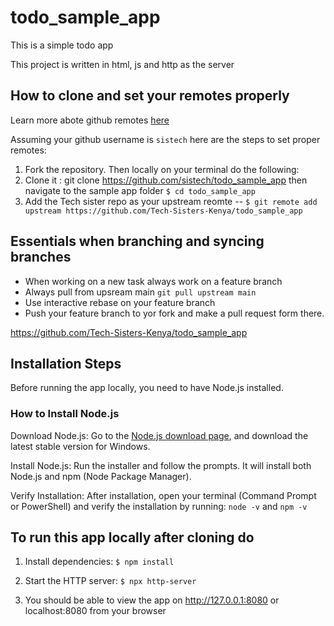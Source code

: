 # todo_sample_app
This is a simple todo app

This project is written in html, js and http as the server

## How to clone and set your remotes properly
Learn more abote github remotes [here]()

  Assuming your github username is `sistech` here are the steps to set proper remotes:
  1. Fork the repository. Then locally on your terminal do the following: 
  2. Clone it :  git clone https://github.com/sistech/todo_sample_app then navigate to the sample app folder `$ cd todo_sample_app`
  3. Add the Tech sister repo as your upstream reomte -- `$ git remote add upstream https://github.com/Tech-Sisters-Kenya/todo_sample_app`

## Essentials when branching and syncing branches
   -  When working on a new task always work on a feature branch
   - Always pull from upsream main `git pull upstream main`
   - Use interactive rebase on your feature branch
   - Push your feature branch to yor fork and make a pull request form there.

https://github.com/Tech-Sisters-Kenya/todo_sample_app

## Installation Steps

Before running the app locally, you need to have Node.js installed.

### How to Install Node.js

Download Node.js: Go to the [Node.js download page](https://nodejs.org/en), and download the latest stable version for Windows.

Install Node.js: Run the installer and follow the prompts. It will install both Node.js and npm (Node Package Manager).

Verify Installation: After installation, open your terminal (Command Prompt or PowerShell) and verify the installation by running: `node -v` and `npm -v`

## To run this app locally after cloning do

1. Install dependencies: `$ npm install`

2. Start the HTTP server: `$ npx http-server`

3. You should be able to view the app on  http://127.0.0.1:8080 or  localhost:8080 from your browser
